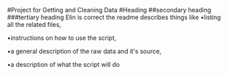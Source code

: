 #Project for Getting and Cleaning Data
#Heading
##secondary heading
###tertiary heading
Elin is correct the readme describes things like 
•listing all the related files, 

•instructions on how to use the script, 

•a general description of the raw data and it's source, 

•a description of what the script will do
